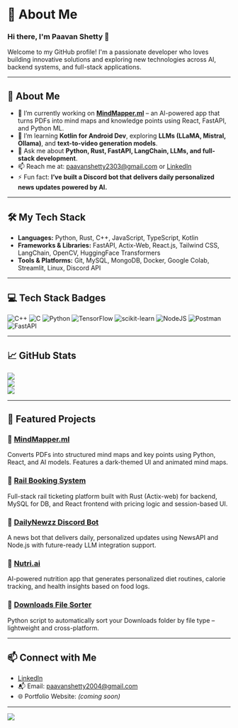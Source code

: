 # 💫 About Me
### Hi there, I'm Paavan Shetty 👋  
Welcome to my GitHub profile! I'm a passionate developer who loves building innovative solutions and exploring new technologies across AI, backend systems, and full-stack applications.

---

## 🌟 About Me
- 🔭 I’m currently working on **[MindMapper.ml](https://github.com/paavanshetty23/mindmapper.ml)** – an AI-powered app that turns PDFs into mind maps and knowledge points using React, FastAPI, and Python ML.
- 🌱 I’m learning **Kotlin for Android Dev**, exploring **LLMs (LLaMA, Mistral, Ollama)**, and **text-to-video generation models**.
- 💬 Ask me about **Python, Rust, FastAPI, LangChain, LLMs, and full-stack development**.
- 📫 Reach me at: [paavanshetty2303@gmail.com](mailto:paavanshetty2303@gmail.com) or [LinkedIn](https://www.linkedin.com/in/paavan-shetty-419667259)
- ⚡ Fun fact: **I’ve built a Discord bot that delivers daily personalized news updates powered by AI.**

---

## 🛠️ My Tech Stack
- **Languages:** Python, Rust, C++, JavaScript, TypeScript, Kotlin  
- **Frameworks & Libraries:** FastAPI, Actix-Web, React.js, Tailwind CSS, LangChain, OpenCV, HuggingFace Transformers  
- **Tools & Platforms:** Git, MySQL, MongoDB, Docker, Google Colab, Streamlit, Linux, Discord API

---

## 💻 Tech Stack Badges
![C++](https://img.shields.io/badge/c++-%2300599C.svg?style=for-the-badge&logo=c%2B%2B&logoColor=white) 
![C](https://img.shields.io/badge/c-%2300599C.svg?style=for-the-badge&logo=c&logoColor=white) 
![Python](https://img.shields.io/badge/python-3670A0?style=for-the-badge&logo=python&logoColor=ffdd54) 
![TensorFlow](https://img.shields.io/badge/TensorFlow-%23FF6F00.svg?style=for-the-badge&logo=TensorFlow&logoColor=white) 
![scikit-learn](https://img.shields.io/badge/scikit--learn-%23F7931E.svg?style=for-the-badge&logo=scikit-learn&logoColor=white) 
![NodeJS](https://img.shields.io/badge/node.js-6DA55F?style=for-the-badge&logo=node.js&logoColor=white) 
![Postman](https://img.shields.io/badge/Postman-FF6C37?style=for-the-badge&logo=postman&logoColor=white) 
![FastAPI](https://img.shields.io/badge/FastAPI-005571?style=for-the-badge&logo=fastapi)

---

## 📈 GitHub Stats
![](https://github-readme-stats.vercel.app/api?username=paavanshetty23&theme=shadow_green&hide_border=true&include_all_commits=true&count_private=true)<br/>
![](https://nirzak-streak-stats.vercel.app/?user=paavanshetty23&theme=shadow_green&hide_border=true)<br/>
![](https://github-readme-stats.vercel.app/api/top-langs/?username=paavanshetty23&theme=shadow_green&hide_border=true&layout=compact)

---

## 🌟 Featured Projects

### 🔹 [MindMapper.ml](https://github.com/paavanshetty23/mindmapper.ml)  
Converts PDFs into structured mind maps and key points using Python, React, and AI models. Features a dark-themed UI and animated mind maps.

### 🔹 [Rail Booking System](https://github.com/paavanshetty23/rail-booking-system)  
Full-stack rail ticketing platform built with Rust (Actix-web) for backend, MySQL for DB, and React frontend with pricing logic and session-based UI.

### 🔹 [DailyNewzz Discord Bot](https://github.com/paavanshetty23/dailynewzz)  
A news bot that delivers daily, personalized updates using NewsAPI and Node.js with future-ready LLM integration support.

### 🔹 [Nutri.ai](https://github.com/paavanshetty23/nutri.ai)  
AI-powered nutrition app that generates personalized diet routines, calorie tracking, and health insights based on food logs.

### 🔹 [Downloads File Sorter](https://github.com/paavanshetty23/auto-file-sorter)  
Python script to automatically sort your Downloads folder by file type – lightweight and cross-platform.

---

## 📫 Connect with Me
- [LinkedIn](https://www.linkedin.com/in/paavan-shetty/)
- 📬 Email: [paavanshetty2004@gmail.com](mailto:paavanshetty2004@gmail.com)
- 🌐 Portfolio Website: *(coming soon)*

---

[![](https://visitcount.itsvg.in/api?id=paavanshetty23&icon=0&color=0)](https://visitcount.itsvg.in)

<!-- Proudly created with GPRM ( https://gprm.itsvg.in ) -->
